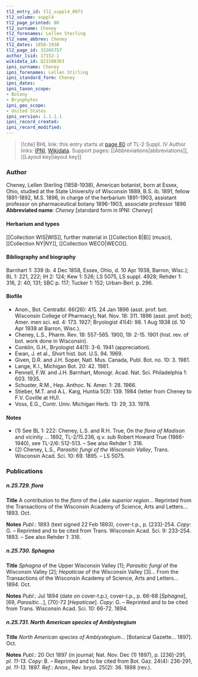 ```yaml
---
tl2_entry_id: tl2_suppl4_0073
tl2_volume: suppl4
tl2_page_printed: 80
tl2_surname: Cheney
tl2_forenames: Lellen Sterling
tl2_name_abbrev: Cheney
tl2_dates: 1858-1938
tl2_page_id: 33265757
author_lsid: 17152-1
wikidata_id: Q21508363
ipni_surname: Cheney
ipni_forenames: Lellen Stirling
ipni_standard_form: Cheney
ipni_dates: 
ipni_taxon_scope: 
- Botany
- Bryophytes
ipni_geo_scope: 
- United States
ipni_version: 1.1.1.1
ipni_record_created: 
ipni_record_modified:
---
```


> [!cite] BHL link: this entry starts at [page 80](https://www.biodiversitylibrary.org/page/33265757) of TL-2 Suppl. IV
> Author links: [IPNI](https://www.ipni.org/a/17152-1), [Wikidata](https://www.wikidata.org/wiki/Q21508363). Support pages: [[Abbreviations|abbreviations]], [[Layout key|layout key]]

### Author

Cheney, Lellen Sterling (1858-1938), American botanist, born at Essex, Ohio, studied at the State University of Wisconsin 1889, B.S. ib. 1891, fellow 1891-1892, M.S. 1896, in charge of the herbarium 1891-1903, assistant professor on pharmaceutical botany 1896-1903, associate professor 1896 
**Abbreviated name**: *Cheney* \[standard form in IPNI: *Cheney*\]

#### Herbarium and types

[[Collection WIS|WIS]], further material in [[Collection B|B]] (musci), [[Collection NY|NY]], [[Collection WECO|WECO]].

#### Bibliography and biography

Barnhart 1: 339 (b. 4 Dec 1858, Essex, Ohio, d. 10 Apr 1938, Barron, Wisc.); BL 1: 221, 222; IH 2: 124; Kew 1: 526; LS 5075, LS suppl. 4928; Rehder 1: 316, 2: 40, 131; SBC p. 117; Tucker 1: 152; Urban-Berl. p. 296.

#### Biofile

- Anon., Bot. Centralbl. 66(26): 415. 24 Jan 1896 (asst. prof. bot. Wisconsin College of Pharmacy); Nat. Nov. 18: 311. 1896 (asst. prof. bot); Amer. men sci. ed. 4: 173. 1927; Bryologist 41(4): 98. 1 Aug 1938 (d. 10 Apr 1938 at Barron, Wisc.).
- Cheney, L.S., Pharm. Rev. 18: 557-565. 1900, 19: 2-15. 1901 (hist. rev. of bot. work done in Wisconsin).
- Conklin, G.H., Bryologist 44(1): 3-6. 1941 (appreciation).
- Ewan, J. et al., Short hist. bot. U.S. 94. 1969.
- Given, D.R. and J.H. Soper, Natl. Mus. Canada, Publ. Bot. no. 10: 3. 1981.
- Lange, K.I., Michigan Bot. 20: 42. 1981.
- Pennell, F.W. and J.H. Barnhart, Monogr. Acad. Nat. Sci. Philadelphia 1: 603. 1935.
- Schuster, R.M., Hep. Anthoc. N. Amer. 1: 28. 1966.
- Stieber, M.T. and A.L. Karg, Huntia 5(3): 139. 1984 (letter from Cheney to F.V. Coville at HU).
- Voss, E.G., Contr. Univ. Michigan Herb. 13: 29, 33. 1978.

#### Notes

- (1) See BL 1: 222: Cheney, L.S. and R.H. True, On the *flora of Madison* and vicinity ... 1892, TL-2/15.236, q.v. sub Robert Howard True (1866-1940), see TL-2/6: 512-513. – See also Rehder 1: 316.
- (2) Cheney, L.S., *Parasitic fungi of the Wisconsin Valley*, Trans. Wisconsin Acad. Sci. 10: 69. 1895. – LS 5075.

### Publications

##### n.25.729. flora

**Title**
A contribution to the *flora* of the *Lake superior region*... Reprinted from the Transactions of the Wisconsin Academy of Science, Arts and Letters... 1893. Oct.

**Notes**
*Publ*.: 1893 (text signed 22 Feb 1893), cover-t.p., p. \[233\]-254. *Copy*: G. – Reprinted and to be cited from Trans. Wisconsin Acad. Sci. 9: 233-254. 1893. – See also Rehder 1: 316.

##### n.25.730. Sphagna

**Title**
*Sphagna* of the Upper Wisconsin Valley \[1\]; *Parasitic fungi* of the Wisconsin Valley \[2\]; *Hepaticae* of the Wisconsin Valley \[3\]... From the Transactions of the Wisconsin Academy of Science, Arts and Letters... 1894. Oct.

**Notes**
*Publ*.: Jul 1894 (date on cover-t.p.), cover-t.p., p. 66-68 \[*Sphagna*\], \[69, *Parasitic*...\], \[70\]-72 \[*Hepaticae*\]. *Copy*: G. – Reprinted and to be cited from Trans. Wisconsin Acad. Sci. 10: 66-72. 1894.

##### n.25.731. North American species of Amblystegium

**Title**
*North American species of Amblystegium*... \[Botanical Gazette... 1897\]. Oct.

**Notes**
*Publ*.: 20 Oct 1897 (in journal; Nat. Nov. Dec (1) 1897), p. \[236\]-291, *pl. 11-13.* *Copy*: B. – Reprinted and to be cited from Bot. Gaz. 24(4): 236-291, *pl. 11-13.* 1897.
*Ref*.: Anon., Rev. bryol. 25(2): 36. 1898 (rev.).

